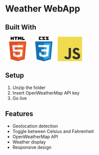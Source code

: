 # Weather WebApp

## Built With
<p>
<img src="https://raw.githubusercontent.com/devicons/devicon/master/icons/html5/html5-original-wordmark.svg" alt="html5" width="80" height="80"/> 
<img src="https://raw.githubusercontent.com/devicons/devicon/master/icons/css3/css3-original-wordmark.svg" alt="css3" width="80" height="80"/>
<img src="https://raw.githubusercontent.com/devicons/devicon/master/icons/javascript/javascript-original.svg" alt="javascript" width="80" height="80"/>
</p>

## Setup

1. Unzip the folder
2. Insert OpenWeatherMap API key
3. Go live

## Features

- Geolocation detection
- Toggle between Celsius and Fahrenheit
- OpenWeatherMap API
- Weather display
- Responsive design

